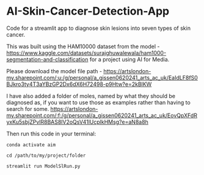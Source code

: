 # AI-Skin-Cancer-Detection-App
Code for a streamlit app to diagnose skin lesions into seven types of skin cancer. 

This was built using the HAM10000 dataset from the model - https://www.kaggle.com/datasets/surajghuwalewala/ham1000-segmentation-and-classification for a project using AI for Media.

Please download the model file path - https://artslondon-my.sharepoint.com/:u:/g/personal/a_gissen0620241_arts_ac_uk/EaIdLF8fS0BJkro3ty4T3aYBzGP2Dx6dX6H72498-p9Htw?e=2kBlKW

I have also added a folder of moles, named by what they should be diagnosed as, if you want to use those as examples rather than having to search for some. https://artslondon-my.sharepoint.com/:f:/g/personal/a_gissen0620241_arts_ac_uk/EovQpXFdRyxKu5sbjZPvlR8BAS8lV2oQsV41lUcplkHMsg?e=aN8a8h


Then run this code in your terminal:

```
conda activate aim

cd /path/to/my/project/folder

streamlit run ModelSlRun.py
```
